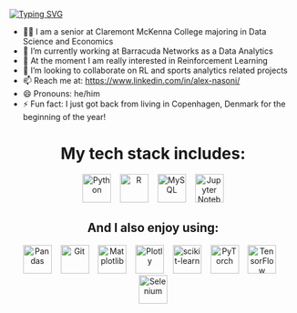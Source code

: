 [![Typing SVG](https://readme-typing-svg.herokuapp.com?font=Arial&pause=5000&color=2991CFDC&random=false&width=435&lines=Welcome+to+my+Github)](https://git.io/typing-svg)

- 🧑‍🎓 I am a senior at Claremont McKenna College majoring in Data Science and Economics
- 🔭 I’m currently working at Barracuda Networks as a Data Analytics
- 🌱 At the moment I am really interested in Reinforcement Learning
- 👯 I’m looking to collaborate on RL and sports analytics related projects
- 📫 Reach me at: https://www.linkedin.com/in/alex-nasoni/
- 😄 Pronouns: he/him
- ⚡ Fun fact: I just got back from living in Copenhagen, Denmark for the beginning of the year!

<h1 align="center">My tech stack includes:</h1>

<p align="center">
    <img src="https://cdn.jsdelivr.net/gh/devicons/devicon/icons/python/python-original.svg" alt="Python" width="50" height="50">&nbsp;&nbsp;&nbsp;
    <img src="https://cdn.jsdelivr.net/gh/devicons/devicon/icons/r/r-original.svg" alt="R" width="50" height="50">&nbsp;&nbsp;&nbsp;
    <img src="https://cdn.jsdelivr.net/gh/devicons/devicon/icons/mysql/mysql-original-wordmark.svg" alt="MySQL" width="50" height="50">&nbsp;&nbsp;&nbsp;
    <img src="https://cdn.jsdelivr.net/gh/devicons/devicon/icons/jupyter/jupyter-original-wordmark.svg" alt="Jupyter Notebooks" width="50" height="50">
</p>

<h2 align="center">And I also enjoy using:</h2>

<p align="center">
    <img src="https://cdn.jsdelivr.net/gh/devicons/devicon/icons/pandas/pandas-original.svg" alt="Pandas" width="50" height="50">&nbsp;&nbsp;&nbsp;
    <img src="https://cdn.jsdelivr.net/gh/devicons/devicon/icons/git/git-original.svg" alt="Git" width="50" height="50">&nbsp;&nbsp;&nbsp;
    <img src="https://cdn.jsdelivr.net/gh/devicons/devicon/icons/matplotlib/matplotlib-original.svg" alt="Matplotlib" width="50" height="50">&nbsp;&nbsp;&nbsp;
    <img src="https://cdn.jsdelivr.net/gh/devicons/devicon/icons/plotly/plotly-original.svg" alt="Plotly" width="50" height="50">&nbsp;&nbsp;&nbsp;
    <img src="https://cdn.jsdelivr.net/gh/devicons/devicon/icons/scikitlearn/scikitlearn-original.svg" alt="scikit-learn" width="50" height="50">&nbsp;&nbsp;&nbsp;
    <img src="https://cdn.jsdelivr.net/gh/devicons/devicon/icons/pytorch/pytorch-original.svg" alt="PyTorch" width="50" height="50">&nbsp;&nbsp;&nbsp;
    <img src="https://cdn.jsdelivr.net/gh/devicons/devicon/icons/tensorflow/tensorflow-original.svg" alt="TensorFlow" width="50" height="50">&nbsp;&nbsp;&nbsp;
    <img src="https://cdn.jsdelivr.net/gh/devicons/devicon/icons/selenium/selenium-original.svg" alt="Selenium" width="50" height="50">
</p>

